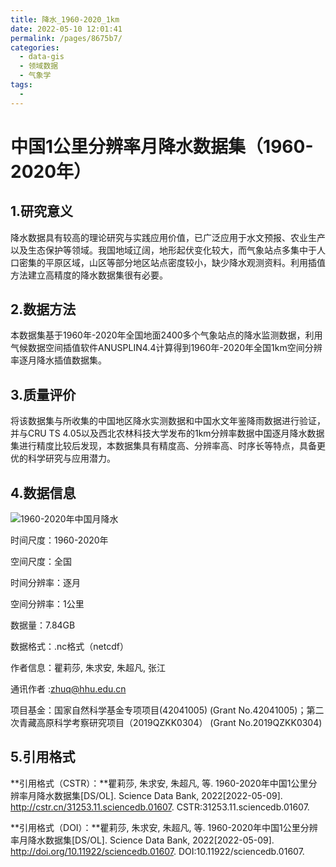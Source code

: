 ```yaml
---
title: 降水_1960-2020_1km
date: 2022-05-10 12:01:41
permalink: /pages/8675b7/
categories:
  - data-gis
  - 领域数据
  - 气象学
tags:
  - 
---
```

# 中国1公里分辨率月降水数据集（1960-2020年）

## **1.研究意义**

降水数据具有较高的理论研究与实践应用价值，已广泛应用于水文预报、农业生产以及生态保护等领域。我国地域辽阔，地形起伏变化较大，而气象站点多集中于人口密集的平原区域，山区等部分地区站点密度较小，缺少降水观测资料。利用插值方法建立高精度的降水数据集很有必要。



## **2.数据方法**

本数据集基于1960年-2020年全国地面2400多个气象站点的降水监测数据，利用气候数据空间插值软件ANUSPLIN4.4计算得到1960年-2020年全国1km空间分辨率逐月降水插值数据集。



## **3.质量评价**

将该数据集与所收集的中国地区降水实测数据和中国水文年鉴降雨数据进行验证，并与CRU TS 4.05以及西北农林科技大学发布的1km分辨率数据中国逐月降水数据集进行精度比较后发现，本数据集具有精度高、分辨率高、时序长等特点，具备更优的科学研究与应用潜力。



## **4.数据信息**

![1960-2020年中国月降水](http://pics.landcover100.com/pics/20222210/6279e49fc7d99.png)

时间尺度：1960-2020年

空间尺度：全国

时间分辨率：逐月

空间分辨率：1公里

数据量：7.84GB

数据格式：.nc格式（netcdf）

作者信息：瞿莉莎,  朱求安,  朱超凡,  张江

通讯作者 :zhuq@hhu.edu.cn

项目基金：国家自然科学基金专项项目(42041005) (Grant No.42041005)；第二次青藏高原科学考察研究项目（2019QZKK0304） (Grant No.2019QZKK0304)





## **5.引用格式**

**引用格式（CSTR）：**瞿莉莎, 朱求安, 朱超凡, 等. 1960-2020年中国1公里分辨率月降水数据集[DS/OL]. Science Data Bank, 2022[2022-05-09]. http://cstr.cn/31253.11.sciencedb.01607. CSTR:31253.11.sciencedb.01607.

**引用格式（DOI）：**瞿莉莎, 朱求安, 朱超凡, 等. 1960-2020年中国1公里分辨率月降水数据集[DS/OL]. Science Data Bank, 2022[2022-05-09]. http://doi.org/10.11922/sciencedb.01607. DOI:10.11922/sciencedb.01607.

